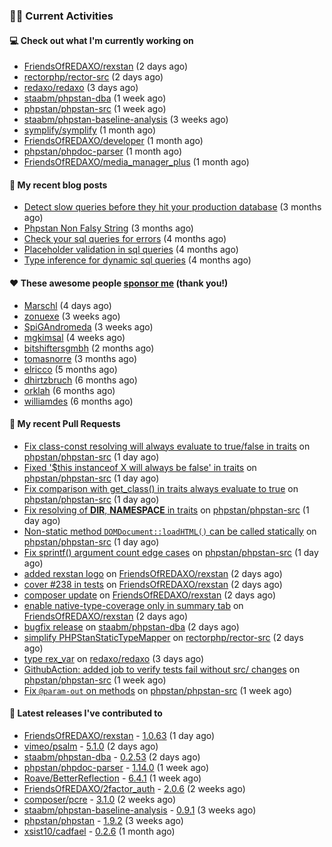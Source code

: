 ### 👨‍💻 Current Activities


#### 💻 Check out what I'm currently working on

- [FriendsOfREDAXO/rexstan](https://github.com/FriendsOfREDAXO/rexstan) (2 days ago)
- [rectorphp/rector-src](https://github.com/rectorphp/rector-src) (2 days ago)
- [redaxo/redaxo](https://github.com/redaxo/redaxo) (3 days ago)
- [staabm/phpstan-dba](https://github.com/staabm/phpstan-dba) (1 week ago)
- [phpstan/phpstan-src](https://github.com/phpstan/phpstan-src) (1 week ago)
- [staabm/phpstan-baseline-analysis](https://github.com/staabm/phpstan-baseline-analysis) (3 weeks ago)
- [symplify/symplify](https://github.com/symplify/symplify) (1 month ago)
- [FriendsOfREDAXO/developer](https://github.com/FriendsOfREDAXO/developer) (1 month ago)
- [phpstan/phpdoc-parser](https://github.com/phpstan/phpdoc-parser) (1 month ago)
- [FriendsOfREDAXO/media_manager_plus](https://github.com/FriendsOfREDAXO/media_manager_plus) (1 month ago)


#### 📜 My recent blog posts

- [Detect slow queries before they hit your production database](https://staabm.github.io/2022/08/16/phpstan-dba-query-plan-analysis.html) (3 months ago)
- [Phpstan Non Falsy String](https://staabm.github.io/2022/08/11/phpstan-non-falsy-string.html) (3 months ago)
- [Check your sql queries for errors](https://staabm.github.io/2022/08/05/phpstan-dba-syntax-error-detection.html) (4 months ago)
- [Placeholder validation in sql queries](https://staabm.github.io/2022/07/30/phpstan-dba-placeholder-validation.html) (4 months ago)
- [Type inference for dynamic sql queries](https://staabm.github.io/2022/07/23/phpstan-dba-inference-placeholder.html) (4 months ago)


#### ❤️ These awesome people [sponsor me](https://github.com/sponsors/staabm) (thank you!)

- [Marschl](https://github.com/Marschl) (4 days ago)
- [zonuexe](https://github.com/zonuexe) (3 weeks ago)
- [SpiGAndromeda](https://github.com/SpiGAndromeda) (3 weeks ago)
- [mgkimsal](https://github.com/mgkimsal) (4 weeks ago)
- [bitshiftersgmbh](https://github.com/bitshiftersgmbh) (2 months ago)
- [tomasnorre](https://github.com/tomasnorre) (3 months ago)
- [elricco](https://github.com/elricco) (5 months ago)
- [dhirtzbruch](https://github.com/dhirtzbruch) (6 months ago)
- [orklah](https://github.com/orklah) (6 months ago)
- [williamdes](https://github.com/williamdes) (6 months ago)


#### 🔨 My recent Pull Requests

- [Fix class-const resolving will always evaluate to true/false in traits](https://github.com/phpstan/phpstan-src/pull/2046) on [phpstan/phpstan-src](https://github.com/phpstan/phpstan-src) (1 day ago)
- [Fixed &#39;$this instanceof X will always be false&#39; in traits](https://github.com/phpstan/phpstan-src/pull/2045) on [phpstan/phpstan-src](https://github.com/phpstan/phpstan-src) (1 day ago)
- [Fix comparison with get_class() in traits always evaluate to true](https://github.com/phpstan/phpstan-src/pull/2044) on [phpstan/phpstan-src](https://github.com/phpstan/phpstan-src) (1 day ago)
- [Fix resolving of __DIR__, __NAMESPACE__ in traits](https://github.com/phpstan/phpstan-src/pull/2043) on [phpstan/phpstan-src](https://github.com/phpstan/phpstan-src) (1 day ago)
- [Non-static method `DOMDocument::loadHTML()` can be called statically](https://github.com/phpstan/phpstan-src/pull/2042) on [phpstan/phpstan-src](https://github.com/phpstan/phpstan-src) (1 day ago)
- [Fix sprintf() argument count edge cases](https://github.com/phpstan/phpstan-src/pull/2041) on [phpstan/phpstan-src](https://github.com/phpstan/phpstan-src) (1 day ago)
- [added rexstan logo](https://github.com/FriendsOfREDAXO/rexstan/pull/243) on [FriendsOfREDAXO/rexstan](https://github.com/FriendsOfREDAXO/rexstan) (2 days ago)
- [cover #238 in tests](https://github.com/FriendsOfREDAXO/rexstan/pull/242) on [FriendsOfREDAXO/rexstan](https://github.com/FriendsOfREDAXO/rexstan) (2 days ago)
- [composer update](https://github.com/FriendsOfREDAXO/rexstan/pull/241) on [FriendsOfREDAXO/rexstan](https://github.com/FriendsOfREDAXO/rexstan) (2 days ago)
- [enable native-type-coverage only in summary tab](https://github.com/FriendsOfREDAXO/rexstan/pull/239) on [FriendsOfREDAXO/rexstan](https://github.com/FriendsOfREDAXO/rexstan) (2 days ago)
- [bugfix release](https://github.com/staabm/phpstan-dba/pull/484) on [staabm/phpstan-dba](https://github.com/staabm/phpstan-dba) (2 days ago)
- [simplify PHPStanStaticTypeMapper](https://github.com/rectorphp/rector-src/pull/3143) on [rectorphp/rector-src](https://github.com/rectorphp/rector-src) (2 days ago)
- [type rex_var](https://github.com/redaxo/redaxo/pull/5432) on [redaxo/redaxo](https://github.com/redaxo/redaxo) (3 days ago)
- [GithubAction: added job to verify tests fail without src/ changes](https://github.com/phpstan/phpstan-src/pull/2029) on [phpstan/phpstan-src](https://github.com/phpstan/phpstan-src) (1 week ago)
- [Fix `@param-out` on methods](https://github.com/phpstan/phpstan-src/pull/2028) on [phpstan/phpstan-src](https://github.com/phpstan/phpstan-src) (1 week ago)


#### 🔭 Latest releases I've contributed to

- [FriendsOfREDAXO/rexstan](https://github.com/FriendsOfREDAXO/rexstan) - [1.0.63](https://github.com/FriendsOfREDAXO/rexstan/releases/tag/1.0.63) (1 day ago)
- [vimeo/psalm](https://github.com/vimeo/psalm) - [5.1.0](https://github.com/vimeo/psalm/releases/tag/5.1.0) (2 days ago)
- [staabm/phpstan-dba](https://github.com/staabm/phpstan-dba) - [0.2.53](https://github.com/staabm/phpstan-dba/releases/tag/0.2.53) (2 days ago)
- [phpstan/phpdoc-parser](https://github.com/phpstan/phpdoc-parser) - [1.14.0](https://github.com/phpstan/phpdoc-parser/releases/tag/1.14.0) (1 week ago)
- [Roave/BetterReflection](https://github.com/Roave/BetterReflection) - [6.4.1](https://github.com/Roave/BetterReflection/releases/tag/6.4.1) (1 week ago)
- [FriendsOfREDAXO/2factor_auth](https://github.com/FriendsOfREDAXO/2factor_auth) - [2.0.6](https://github.com/FriendsOfREDAXO/2factor_auth/releases/tag/2.0.6) (2 weeks ago)
- [composer/pcre](https://github.com/composer/pcre) - [3.1.0](https://github.com/composer/pcre/releases/tag/3.1.0) (2 weeks ago)
- [staabm/phpstan-baseline-analysis](https://github.com/staabm/phpstan-baseline-analysis) - [0.9.1](https://github.com/staabm/phpstan-baseline-analysis/releases/tag/0.9.1) (3 weeks ago)
- [phpstan/phpstan](https://github.com/phpstan/phpstan) - [1.9.2](https://github.com/phpstan/phpstan/releases/tag/1.9.2) (3 weeks ago)
- [xsist10/cadfael](https://github.com/xsist10/cadfael) - [0.2.6](https://github.com/xsist10/cadfael/releases/tag/0.2.6) (1 month ago)
